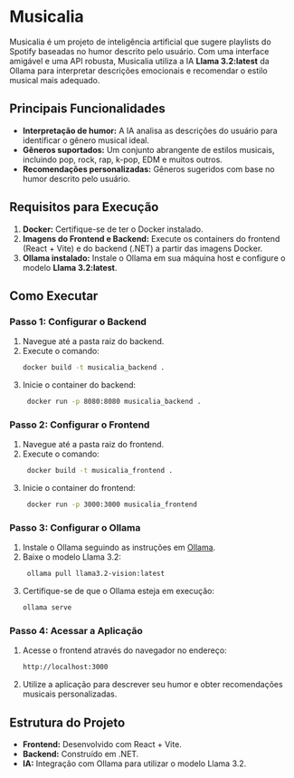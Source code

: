 # Musicalia

Musicalia é um projeto de inteligência artificial que sugere playlists do Spotify baseadas no humor descrito pelo usuário. Com uma interface amigável e uma API robusta, Musicalia utiliza a IA **Llama 3.2:latest** da Ollama para interpretar descrições emocionais e recomendar o estilo musical mais adequado.

## Principais Funcionalidades

- **Interpretação de humor:** A IA analisa as descrições do usuário para identificar o gênero musical ideal.
- **Gêneros suportados:** Um conjunto abrangente de estilos musicais, incluindo pop, rock, rap, k-pop, EDM e muitos outros.
- **Recomendações personalizadas:** Gêneros sugeridos com base no humor descrito pelo usuário.

## Requisitos para Execução

1. **Docker:** Certifique-se de ter o Docker instalado.
2. **Imagens do Frontend e Backend:** Execute os containers do frontend (React + Vite) e do backend (.NET) a partir das imagens Docker.
3. **Ollama instalado:** Instale o Ollama em sua máquina host e configure o modelo **Llama 3.2:latest**.

## Como Executar

### Passo 1: Configurar o Backend

1. Navegue até a pasta raiz do backend.
2. Execute o comando:
   ```bash
   docker build -t musicalia_backend .

3. Inicie o container do backend:
   ```bash
    docker run -p 8080:8080 musicalia_backend .
   
### Passo 2: Configurar o Frontend
1. Navegue até a pasta raiz do frontend.
2. Execute o comando:
   ```bash
    docker build -t musicalia_frontend .
3. Inicie o container do frontend:
   ```bash
    docker run -p 3000:3000 musicalia_frontend

### Passo 3: Configurar o Ollama
1. Instale o Ollama seguindo as instruções em [Ollama](https://ollama.com/).
2. Baixe o modelo Llama 3.2:
   ```bash  
    ollama pull llama3.2-vision:latest
   
3. Certifique-se de que o Ollama esteja em execução:
    ```bash
    ollama serve
### Passo 4: Acessar a Aplicação
1. Acesse o frontend através do navegador no endereço:
    ```bash
   http://localhost:3000
2. Utilize a aplicação para descrever seu humor e obter recomendações musicais personalizadas.
   
## Estrutura do Projeto
- **Frontend:** Desenvolvido com React + Vite.
- **Backend:** Construído em .NET.
- **IA:** Integração com Ollama para utilizar o modelo Llama 3.2.
